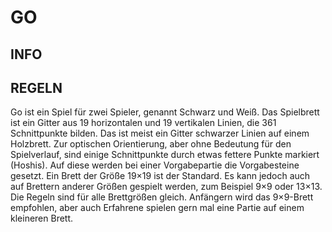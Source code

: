 # GO
## INFO

## REGELN
Go ist ein Spiel für zwei Spieler, genannt Schwarz und Weiß.
Das Spielbrett ist ein Gitter aus 19 horizontalen und 19 vertikalen Linien, die 361 Schnittpunkte bilden.
Das ist meist ein Gitter schwarzer Linien auf einem Holzbrett.
Zur optischen Orientierung, aber ohne Bedeutung für den Spielverlauf,
sind einige Schnittpunkte durch etwas fettere Punkte markiert (Hoshis).
Auf diese werden bei einer Vorgabepartie die Vorgabesteine gesetzt.
Ein Brett der Größe 19×19 ist der Standard. Es kann jedoch auch auf Brettern anderer Größen gespielt werden,
zum Beispiel 9×9 oder 13×13. Die Regeln sind für alle Brettgrößen gleich. Anfängern wird das 9×9-Brett empfohlen,
aber auch Erfahrene spielen gern mal eine Partie auf einem kleineren Brett.